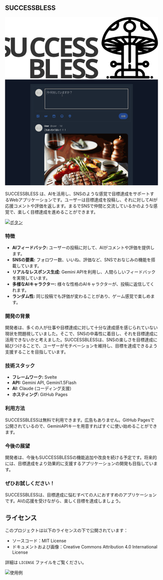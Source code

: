 ## SUCCESSBLESS

![使用例](readmeDatas/SuccessBlessIconAndString.svg)
![使用例](readmeDatas/ai-feedback.gif)

SUCCESSBLESS は、AIを活用し、SNSのような感覚で目標達成をサポートするWebアプリケーションです。ユーザーは目標達成を投稿し、それに対してAIが応援コメントや評価を返します。まるでSNSで仲間と交流しているかのような感覚で、楽しく目標達成を進めることができます。

[![ボタン](https://img.shields.io/badge/Play-blue?style=for-the-badge)](https://dokuturutake.github.io/SuccessBless/)

### 特徴

- **AIフィードバック:** ユーザーの投稿に対して、AIがコメントや評価を提供します。
- **SNSの要素:** フォロワー数、いいね、評価など、SNSでおなじみの機能を搭載しています。
- **リアルなレスポンス生成:** Gemini APIを利用し、人間らしいフィードバックを実現しています。
- **多様なAIキャラクター:** 様々な性格のAIキャラクターが、投稿に返信してくれます。
- **ランダム性:** 同じ投稿でも評価が変わることがあり、ゲーム感覚で楽しめます。

### 開発の背景

開発者は、多くの人が仕事や目標達成に対して十分な達成感を感じられていない現状を問題視していました。そこで、SNSの中毒性に着目し、それを目標達成に活用できないかと考えました。SUCCESSBLESSは、SNSの楽しさを目標達成に結びつけることで、ユーザーがモチベーションを維持し、目標を達成できるよう支援することを目指しています。

### 技術スタック

- **フレームワーク:** Svelte
- **API:** Gemini API, Gemini1.5Flash
- **AI:** Claude (コーディング支援)
- **ホスティング:** GitHub Pages

### 利用方法

SUCCESSBLESSは無料で利用できます。広告もありません。GitHub Pagesで公開されているので、GeminiAPIキーを用意すればすぐに使い始めることができます。

### 今後の展望

開発者は、今後もSUCCESSBLESSの機能追加や改良を続ける予定です。将来的には、目標達成をより効果的に支援するアプリケーションの開発も目指しています。

### ぜひお試しください！

SUCCESSBLESSは、目標達成に悩むすべての人におすすめのアプリケーションです。AIの応援を受けながら、楽しく目標を達成しましょう。

## ライセンス

このプロジェクトは以下のライセンスの下で公開されています：

- ソースコード：MIT License
- ドキュメントおよび画像：Creative Commons Attribution 4.0 International License

詳細は `LICENSE` ファイルをご覧ください。

![使用例](readmeDatas/why-image.gif)
